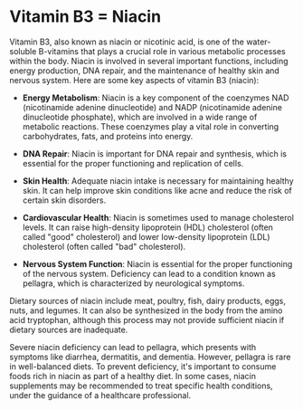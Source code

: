 # Vitamin B3 = Niacin

Vitamin B3, also known as niacin or nicotinic acid, is one of the water-soluble B-vitamins that plays a crucial role in various metabolic processes within the body. Niacin is involved in several important functions, including energy production, DNA repair, and the maintenance of healthy skin and nervous system. Here are some key aspects of vitamin B3 (niacin):

* **Energy Metabolism**: Niacin is a key component of the coenzymes NAD (nicotinamide adenine dinucleotide) and NADP (nicotinamide adenine dinucleotide phosphate), which are involved in a wide range of metabolic reactions. These coenzymes play a vital role in converting carbohydrates, fats, and proteins into energy.

* **DNA Repair**: Niacin is important for DNA repair and synthesis, which is essential for the proper functioning and replication of cells.

* **Skin Health**: Adequate niacin intake is necessary for maintaining healthy skin. It can help improve skin conditions like acne and reduce the risk of certain skin disorders.

* **Cardiovascular Health**: Niacin is sometimes used to manage cholesterol levels. It can raise high-density lipoprotein (HDL) cholesterol (often called "good" cholesterol) and lower low-density lipoprotein (LDL) cholesterol (often called "bad" cholesterol).

* **Nervous System Function**: Niacin is essential for the proper functioning of the nervous system. Deficiency can lead to a condition known as pellagra, which is characterized by neurological symptoms.

Dietary sources of niacin include meat, poultry, fish, dairy products, eggs, nuts, and legumes. It can also be synthesized in the body from the amino acid tryptophan, although this process may not provide sufficient niacin if dietary sources are inadequate.

Severe niacin deficiency can lead to pellagra, which presents with symptoms like diarrhea, dermatitis, and dementia. However, pellagra is rare in well-balanced diets. To prevent deficiency, it's important to consume foods rich in niacin as part of a healthy diet. In some cases, niacin supplements may be recommended to treat specific health conditions, under the guidance of a healthcare professional.